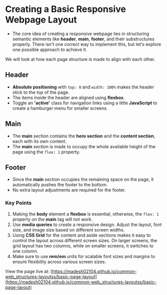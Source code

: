 # Creating a Basic Responsive Webpage Layout

- The core idea of creating a responsive webpage lies in structuring semantic elements like **header**, **main**, **footer**, and their substructures properly. There isn't one correct way to implement this, but let's explore one possible approach to achieve it.

We will look at how each page structure is made to align with each other.

## Header

- **Absolute positioning** with `top: 0` and `width: 100%` makes the header stick to the top of the page.
- The items inside the header are aligned using **flexbox**.
- Toggle an **'active'** class for navigation links using a little **JavaScript** to create a hamburger menu for smaller screens.

## Main

- The **main** section contains the **hero section** and the **content section**, each with its own content.
- The **main** section is made to occupy the whole available height of the page using the `flex: 1` property.

## Footer

- Since the **main** section occupies the remaining space on the page, it automatically pushes the footer to the bottom.
- No extra layout adjustments are required for the footer.

### Key Points

1. Making the **body** element a **flexbox** is essential, otherwise, the `flex: 1` property on the **main** tag will not work.
2. Use **media queries** to create a responsive design. Adjust the layout, font size, and image size based on different screen widths.
3. Using **CSS Grid** for the content and aside sections makes it easy to control the layout across different screen sizes. On larger screens, the grid layout has two columns, while on smaller screens, it switches to one column.
4. Make sure to use **rem/em** units for scalable font sizes and margins to ensure flexibility across various screen sizes.

View the page live at: [https://madesh02104.github.io/common-web_structures-layoutss/basic-page-layout](https://madesh02104.github.io/common-web_structures-layoutss/basic-page-layout)
